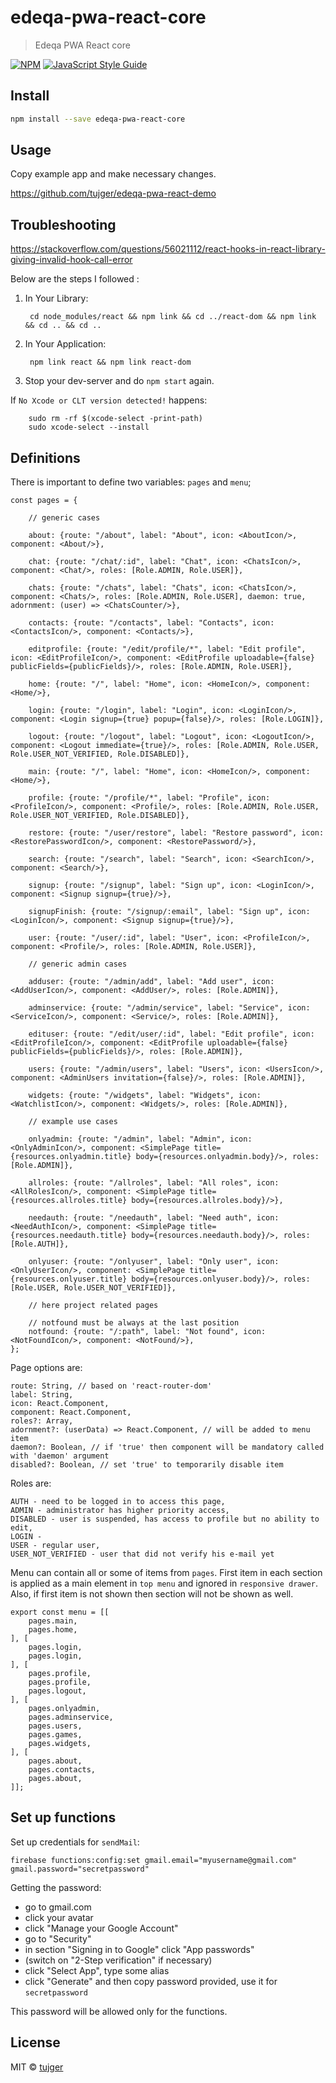 # edeqa-pwa-react-core

> Edeqa PWA React core

[![NPM](https://img.shields.io/npm/v/edeqa-pwa-react-core.svg)](https://www.npmjs.com/package/edeqa-pwa-react-core) [![JavaScript Style Guide](https://img.shields.io/badge/code_style-standard-brightgreen.svg)](https://standardjs.com)

## Install

```bash
npm install --save edeqa-pwa-react-core
```

## Usage

Copy example app and make necessary changes.

https://github.com/tujger/edeqa-pwa-react-demo

## Troubleshooting

https://stackoverflow.com/questions/56021112/react-hooks-in-react-library-giving-invalid-hook-call-error


Below are the steps I followed :
1. In Your Library:

        cd node_modules/react && npm link && cd ../react-dom && npm link && cd .. && cd ..

2. In Your Application:

        npm link react && npm link react-dom

3. Stop your dev-server and do `npm start` again.


If `No Xcode or CLT version detected!` happens:

        sudo rm -rf $(xcode-select -print-path)
        sudo xcode-select --install


## Definitions

There is important to define two variables: `pages` and `menu`;

    const pages = {

        // generic cases

        about: {route: "/about", label: "About", icon: <AboutIcon/>, component: <About/>},

        chat: {route: "/chat/:id", label: "Chat", icon: <ChatsIcon/>, component: <Chat/>, roles: [Role.ADMIN, Role.USER]},

        chats: {route: "/chats", label: "Chats", icon: <ChatsIcon/>, component: <Chats/>, roles: [Role.ADMIN, Role.USER], daemon: true, adornment: (user) => <ChatsCounter/>},

        contacts: {route: "/contacts", label: "Contacts", icon: <ContactsIcon/>, component: <Contacts/>},

        editprofile: {route: "/edit/profile/*", label: "Edit profile", icon: <EditProfileIcon/>, component: <EditProfile uploadable={false} publicFields={publicFields}/>, roles: [Role.ADMIN, Role.USER]},

        home: {route: "/", label: "Home", icon: <HomeIcon/>, component: <Home/>},

        login: {route: "/login", label: "Login", icon: <LoginIcon/>, component: <Login signup={true} popup={false}/>, roles: [Role.LOGIN]},

        logout: {route: "/logout", label: "Logout", icon: <LogoutIcon/>, component: <Logout immediate={true}/>, roles: [Role.ADMIN, Role.USER, Role.USER_NOT_VERIFIED, Role.DISABLED]},

        main: {route: "/", label: "Home", icon: <HomeIcon/>, component: <Home/>},

        profile: {route: "/profile/*", label: "Profile", icon: <ProfileIcon/>, component: <Profile/>, roles: [Role.ADMIN, Role.USER, Role.USER_NOT_VERIFIED, Role.DISABLED]},

        restore: {route: "/user/restore", label: "Restore password", icon: <RestorePasswordIcon/>, component: <RestorePassword/>},

        search: {route: "/search", label: "Search", icon: <SearchIcon/>, component: <Search/>},

        signup: {route: "/signup", label: "Sign up", icon: <LoginIcon/>, component: <Signup signup={true}/>},

        signupFinish: {route: "/signup/:email", label: "Sign up", icon: <LoginIcon/>, component: <Signup signup={true}/>},

        user: {route: "/user/:id", label: "User", icon: <ProfileIcon/>, component: <Profile/>, roles: [Role.ADMIN, Role.USER]},

        // generic admin cases

        adduser: {route: "/admin/add", label: "Add user", icon: <AddUserIcon/>, component: <AddUser/>, roles: [Role.ADMIN]},

        adminservice: {route: "/admin/service", label: "Service", icon: <ServiceIcon/>, component: <Service/>, roles: [Role.ADMIN]},

        edituser: {route: "/edit/user/:id", label: "Edit profile", icon: <EditProfileIcon/>, component: <EditProfile uploadable={false} publicFields={publicFields}/>, roles: [Role.ADMIN]},

        users: {route: "/admin/users", label: "Users", icon: <UsersIcon/>, component: <AdminUsers invitation={false}/>, roles: [Role.ADMIN]},

        widgets: {route: "/widgets", label: "Widgets", icon: <WatchlistIcon/>, component: <Widgets/>, roles: [Role.ADMIN]},

        // example use cases

        onlyadmin: {route: "/admin", label: "Admin", icon: <OnlyAdminIcon/>, component: <SimplePage title={resources.onlyadmin.title} body={resources.onlyadmin.body}/>, roles: [Role.ADMIN]},

        allroles: {route: "/allroles", label: "All roles", icon: <AllRolesIcon/>, component: <SimplePage title={resources.allroles.title} body={resources.allroles.body}/>},

        needauth: {route: "/needauth", label: "Need auth", icon: <NeedAuthIcon/>, component: <SimplePage title={resources.needauth.title} body={resources.needauth.body}/>, roles: [Role.AUTH]},

        onlyuser: {route: "/onlyuser", label: "Only user", icon: <OnlyUserIcon/>, component: <SimplePage title={resources.onlyuser.title} body={resources.onlyuser.body}/>, roles: [Role.USER, Role.USER_NOT_VERIFIED]},

        // here project related pages

        // notfound must be always at the last position
        notfound: {route: "/:path", label: "Not found", icon: <NotFoundIcon/>, component: <NotFound/>},
    };

Page options are:

    route: String, // based on 'react-router-dom'
    label: String,
    icon: React.Component,
    component: React.Component,
    roles?: Array,
    adornment?: (userData) => React.Component, // will be added to menu item
    daemon?: Boolean, // if 'true' then component will be mandatory called with 'daemon' argument
    disabled?: Boolean, // set 'true' to temporarily disable item

Roles are:

    AUTH - need to be logged in to access this page,
    ADMIN - administrator has higher priority access,
    DISABLED - user is suspended, has access to profile but no ability to edit,
    LOGIN -
    USER - regular user,
    USER_NOT_VERIFIED - user that did not verify his e-mail yet

Menu can contain all or some of items from `pages`. First item in each section is applied as a main element in `top menu` and ignored in `responsive drawer`. Also, if first item is not shown then section will not be shown as well.

    export const menu = [[
        pages.main,
        pages.home,
    ], [
        pages.login,
        pages.login,
    ], [
        pages.profile,
        pages.profile,
        pages.logout,
    ], [
        pages.onlyadmin,
        pages.adminservice,
        pages.users,
        pages.games,
        pages.widgets,
    ], [
        pages.about,
        pages.contacts,
        pages.about,
    ]];

## Set up functions

Set up credentials for `sendMail`:

    firebase functions:config:set gmail.email="myusername@gmail.com" gmail.password="secretpassword"

Getting the password:

* go to gmail.com
* click your avatar
* click "Manage your Google Account"
* go to "Security"
* in section "Signing in to Google" click "App passwords"
* (switch on "2-Step verification" if necessary)
* click "Select App", type some alias
* click "Generate" and then copy password provided, use it for `secretpassword`

This password will be allowed only for the functions.


## License


MIT © [tujger](https://github.com/tujger)
